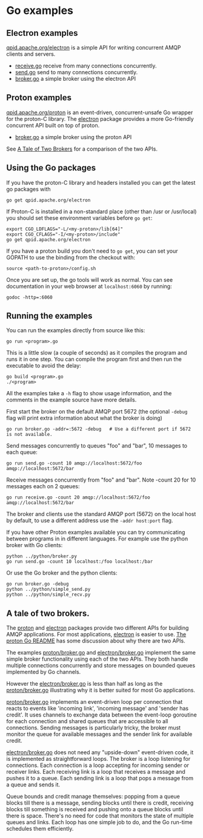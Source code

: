 # Go examples

## Electron examples

[qpid.apache.org/electron](http://godoc.org/qpid.apache.org/electron) is a
simple API for writing concurrent AMQP clients and servers.

- [receive.go](electron/receive.go) receive from many connections concurrently.
- [send.go](electron/send.go) send to many connections concurrently.
- [broker.go](electron/broker.go) a simple broker using the electron API

## Proton examples

[qpid.apache.org/proton](http://godoc.org/qpid.apache.org/proton) is an
event-driven, concurrent-unsafe Go wrapper for the proton-C library. The
[electron](http://godoc.org/qpid.apache.org/electron) package provides a more
Go-friendly concurrent API built on top of proton.

- [broker.go](proton/broker.go) a simple broker using the proton API

See [A Tale of Two Brokers](#a-tale-of-two-brokers) for a comparison of the two APIs.

## Using the Go packages

If you have the proton-C library and headers installed you can get the latest go
packages with

    go get qpid.apache.org/electron

If Proton-C is installed in a non-standard place (other than /usr or /usr/local)
you should set these environment variables before `go get`:

    export CGO_LDFLAGS="-L/<my-proton>/lib[64]"
    export CGO_CFLAGS="-I/<my-proton>/include"
    go get qpid.apache.org/electron

If you have a proton build you don't need to `go get`, you can set your GOPATH
to use the binding from the checkout with:

    source <path-to-proton>/config.sh

Once you are set up, the go tools will work as normal. You can see documentation
in your web browser at `localhost:6060` by running:

    godoc -http=:6060

## Running the examples

You can run the examples directly from source like this:

    go run <program>.go

This is a little slow (a couple of seconds) as it compiles the program and runs it in one step.
You can compile the program first and then run the executable to avoid the delay:

    go build <program>.go
    ./<program>

All the examples take a `-h` flag to show usage information, and the comments in
the example source have more details.

First start the broker on the default AMQP port 5672 (the optional `-debug` flag
will print extra information about what the broker is doing)

    go run broker.go -addr=:5672 -debug   # Use a different port if 5672 is not available.

Send messages concurrently to queues "foo" and "bar", 10 messages to each queue:

    go run send.go -count 10 amqp://localhost:5672/foo amqp://localhost:5672/bar

Receive messages concurrently from "foo" and "bar". Note -count 20 for 10 messages each on 2 queues:

    go run receive.go -count 20 amqp://localhost:5672/foo amqp://localhost:5672/bar

The broker and clients use the standard AMQP port (5672) on the local host by
default, to use a different address use the `-addr host:port` flag.

If you have other Proton examples available you can try communicating between
programs in in different languages. For example use the python broker with Go
clients:

    python ../python/broker.py
    go run send.go -count 10 localhost:/foo localhost:/bar

Or use the Go broker and the python clients:

    go run broker.go -debug
    python ../python/simple_send.py
    python ../python/simple_recv.py


## A tale of two brokers.

The [proton](http://godoc.org/qpid.apache.org/proton) and
[electron](http://godoc.org/qpid.apache.org/electron) packages provide two
different APIs for building AMQP applications. For most applications,
[electron](http://godoc.org/qpid.apache.org/electron) is easier to use.
[The proton Go README](https://github.com/apache/qpid-proton/blob/master/bindings/go/src/qpid.apache.org/README.md)
has some discussion about why there are two APIs.

The examples [proton/broker.go](proton/broker.go) and
[electron/broker.go](electron/broker.go) implement the same simple broker
functionality using each of the two APIs. They both handle multiple connections
concurrently and store messages on bounded queues implemented by Go channels.

However the [electron/broker.go](electron/broker.go) is less than half as long as the
[proton/broker.go](proton/broker.go) illustrating why it is better suited for most Go
applications.

[proton/broker.go](proton/broker.go) implements an event-driven loop per connection that reacts
to events like 'incoming link', 'incoming message' and 'sender has credit'.  It
uses channels to exchange data between the event-loop goroutine for each
connection and shared queues that are accessible to all connections. Sending
messages is particularly tricky, the broker must monitor the queue for available
messages and the sender link for available credit.


[electron/broker.go](electron/broker.go) does not need any "upside-down"
event-driven code, it is implemented as straightforward loops. The broker is a
loop listening for connections. Each connection is a loop accepting for incoming
sender or receiver links. Each receiving link is a loop that receives a message
and pushes it to a queue.  Each sending link is a loop that pops a message from
a queue and sends it.

Queue bounds and credit manage themselves: popping from a queue blocks till
there is a message, sending blocks until there is credit, receiving blocks till
something is received and pushing onto a queue blocks until there is
space. There's no need for code that monitors the state of multiple queues and
links. Each loop has one simple job to do, and the Go run-time schedules them
efficiently.

